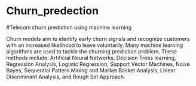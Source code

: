 # Churn_predection
#Telecom churn prediction using machine learning 


Churn models aim to identify early churn signals and recognize customers with an increased likelihood to leave voluntarily. Many machine learning algorithms are used to tackle the churning prediction problem. These methods include: Artificial Neural Networks, Decision Trees learning, Regression Analysis, Logistic Regression, Support Vector Machines, Naive Bayes, Sequential Pattern Mining and Market Basket Analysis, Linear Discriminant Analysis, and Rough Set Approach.
